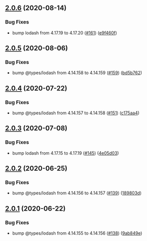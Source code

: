 ## [2.0.6](https://github.com/thenativeweb/get-routes/compare/2.0.5...2.0.6) (2020-08-14)


### Bug Fixes

* bump lodash from 4.17.19 to 4.17.20 ([#161](https://github.com/thenativeweb/get-routes/issues/161)) ([e9f460f](https://github.com/thenativeweb/get-routes/commit/e9f460ffea9d8707c4d7eace10b9d22ecb7a3cee))

## [2.0.5](https://github.com/thenativeweb/get-routes/compare/2.0.4...2.0.5) (2020-08-06)


### Bug Fixes

* bump @types/lodash from 4.14.158 to 4.14.159 ([#159](https://github.com/thenativeweb/get-routes/issues/159)) ([bd5b762](https://github.com/thenativeweb/get-routes/commit/bd5b76251c4d1b89d675ac23d27c8ceb4ccb33d8))

## [2.0.4](https://github.com/thenativeweb/get-routes/compare/2.0.3...2.0.4) (2020-07-22)


### Bug Fixes

* bump @types/lodash from 4.14.157 to 4.14.158 ([#151](https://github.com/thenativeweb/get-routes/issues/151)) ([c175aa4](https://github.com/thenativeweb/get-routes/commit/c175aa45f8dd4542db9e2a6c95178e222866dd28))

## [2.0.3](https://github.com/thenativeweb/get-routes/compare/2.0.2...2.0.3) (2020-07-08)


### Bug Fixes

* bump lodash from 4.17.15 to 4.17.19 ([#145](https://github.com/thenativeweb/get-routes/issues/145)) ([4e05d03](https://github.com/thenativeweb/get-routes/commit/4e05d0386ca35c43242f500dfd72be72c645ce58))

## [2.0.2](https://github.com/thenativeweb/get-routes/compare/2.0.1...2.0.2) (2020-06-25)


### Bug Fixes

* bump @types/lodash from 4.14.156 to 4.14.157 ([#139](https://github.com/thenativeweb/get-routes/issues/139)) ([189803d](https://github.com/thenativeweb/get-routes/commit/189803dcb191a3749e3ee59144e6ca3e66c84ac5))

## [2.0.1](https://github.com/thenativeweb/get-routes/compare/2.0.0...2.0.1) (2020-06-22)


### Bug Fixes

* bump @types/lodash from 4.14.155 to 4.14.156 ([#138](https://github.com/thenativeweb/get-routes/issues/138)) ([9ab849e](https://github.com/thenativeweb/get-routes/commit/9ab849e710d496e6d299f85047ecf3a7d3ee7bba))
